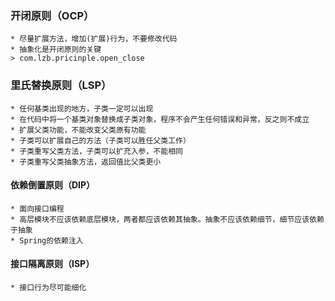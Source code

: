 ### 开闭原则（OCP）
    * 尽量扩展方法，增加(扩展)行为，不要修改代码
    * 抽象化是开闭原则的关键
    > com.lzb.pricinple.open_close
    
### 里氏替换原则（LSP）
    * 任何基类出现的地方，子类一定可以出现
    * 在代码中将一个基类对象替换成子类对象，程序不会产生任何错误和异常，反之则不成立
    * 扩展父类功能，不能改变父类原有功能
    * 子类可以扩展自己的方法（子类可以胜任父类工作）
    * 子类重写父类方法，子类可以扩充入参，不能相同
    * 子类重写父类抽象方法，返回值比父类更小
    
#### 依赖倒置原则（DIP）
    * 面向接口编程
    * 高层模块不应该依赖底层模块，两者都应该依赖其抽象。抽象不应该依赖细节，细节应该依赖于抽象
    * Spring的依赖注入
    
#### 接口隔离原则（ISP）
    * 接口行为尽可能细化
